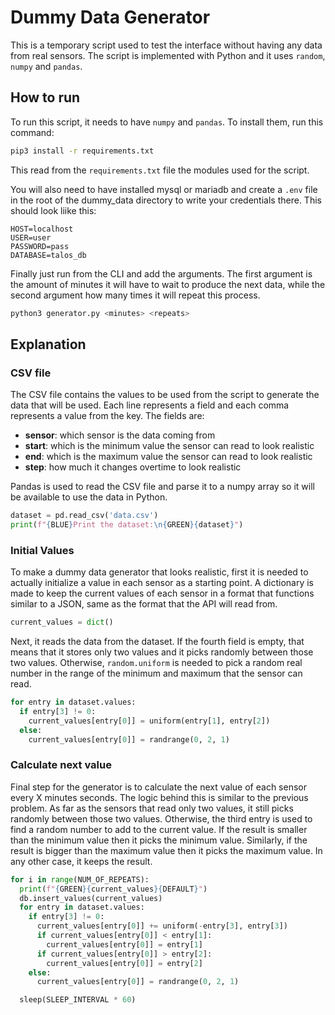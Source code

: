 # Dummy Data Generator

This is a temporary script used to test the interface without having any data from real sensors.
The script is implemented with Python and it uses `random`, `numpy` and `pandas`.

## How to run

To run this script, it needs to have `numpy` and `pandas`. To install them, run this command:

```bash
pip3 install -r requirements.txt
```

This read from the `requirements.txt` file the modules used for the script.

You will also need to have installed mysql or mariadb and create a `.env` file in the root of the dummy_data directory to write your credentials there. This should look liike this:

```.env
HOST=localhost
USER=user
PASSWORD=pass
DATABASE=talos_db
```

Finally just run from the CLI and add the arguments. The first argument is the amount of minutes it will have to wait to produce the next data, while the second argument how many times it will repeat this process.

```bash
python3 generator.py <minutes> <repeats>
```

## Explanation

### CSV file

The CSV file contains the values to be used from the script to generate the data that will be used. Each line represents a field and each comma represents a value from the key. The fields are:

- **sensor**: which sensor is the data coming from
- **start**: which is the minimum value the sensor can read to look realistic
- **end**: which is the maximum value the sensor can read to look realistic
- **step**: how much it changes overtime to look realistic

Pandas is used to read the CSV file and parse it to a numpy array so it will be available to use the data in Python.

```py
dataset = pd.read_csv('data.csv')
print(f"{BLUE}Print the dataset:\n{GREEN}{dataset}")
```

### Initial Values

To make a dummy data generator that looks realistic, first it is needed to actually initialize a value in each sensor as a starting point.
A dictionary is made to keep the current values of each sensor in a format that functions similar to a JSON, same as the format that the API will read from.

```py
current_values = dict()
```

Next, it reads the data from the dataset. If the fourth field is empty, that means that it stores only two values and it picks randomly between those two values. Otherwise, `random.uniform` is needed to pick a random real number in the range of the minimum and maximum that the sensor can read.

```py
for entry in dataset.values:
  if entry[3] != 0:
    current_values[entry[0]] = uniform(entry[1], entry[2])
  else:
    current_values[entry[0]] = randrange(0, 2, 1)
```

### Calculate next value

Final step for the generator is to calculate the next value of each sensor every X minutes seconds. The logic behind this is similar to the previous problem. As far as the sensors that read only two values, it still picks randomly between those two values. Otherwise, the third entry is used to find a random number to add to the current value. If the result is smaller than the minimum value then it picks the minimum value. Similarly, if the result is bigger than the maximum value then it picks the maximum value. In any other case, it keeps the result.

```py
for i in range(NUM_OF_REPEATS):
  print(f"{GREEN}{current_values}{DEFAULT}")
  db.insert_values(current_values)
  for entry in dataset.values:
    if entry[3] != 0:
      current_values[entry[0]] += uniform(-entry[3], entry[3])
      if current_values[entry[0]] < entry[1]:
        current_values[entry[0]] = entry[1]
      if current_values[entry[0]] > entry[2]:
        current_values[entry[0]] = entry[2]
    else:
      current_values[entry[0]] = randrange(0, 2, 1)

  sleep(SLEEP_INTERVAL * 60)
```
